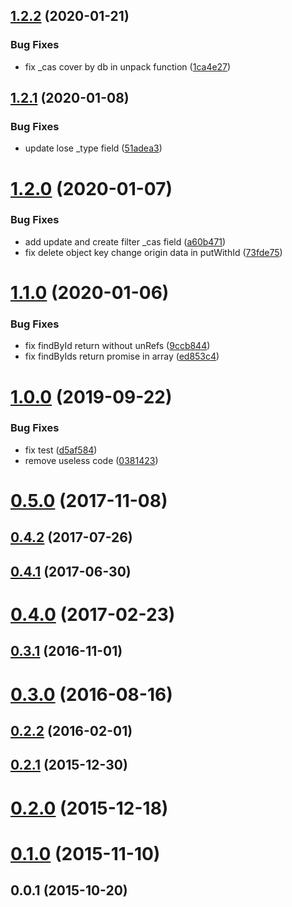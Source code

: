 ## [1.2.2](https://github.com/Wiredcraft/loopback-connector-couchbaseX/compare/v1.2.1...v1.2.2) (2020-01-21)


### Bug Fixes

* fix _cas cover by db in unpack function ([1ca4e27](https://github.com/Wiredcraft/loopback-connector-couchbaseX/commit/1ca4e27))



## [1.2.1](https://github.com/Wiredcraft/loopback-connector-couchbaseX/compare/v1.2.0...v1.2.1) (2020-01-08)


### Bug Fixes

* update lose _type field ([51adea3](https://github.com/Wiredcraft/loopback-connector-couchbaseX/commit/51adea3))



# [1.2.0](https://github.com/Wiredcraft/loopback-connector-couchbaseX/compare/v1.1.0...v1.2.0) (2020-01-07)


### Bug Fixes

* add update and create filter _cas field ([a60b471](https://github.com/Wiredcraft/loopback-connector-couchbaseX/commit/a60b471))
* fix delete object key change origin data in putWithId ([73fde75](https://github.com/Wiredcraft/loopback-connector-couchbaseX/commit/73fde75))



# [1.1.0](https://github.com/Wiredcraft/loopback-connector-couchbaseX/compare/v1.0.0...v1.1.0) (2020-01-06)


### Bug Fixes

* fix findById return without unRefs ([9ccb844](https://github.com/Wiredcraft/loopback-connector-couchbaseX/commit/9ccb844))
* fix findByIds return promise in array ([ed853c4](https://github.com/Wiredcraft/loopback-connector-couchbaseX/commit/ed853c4))



# [1.0.0](https://github.com/Wiredcraft/loopback-connector-couchbaseX/compare/0.5.0...v1.0.0) (2019-09-22)


### Bug Fixes

* fix test ([d5af584](https://github.com/Wiredcraft/loopback-connector-couchbaseX/commit/d5af584))
* remove useless code ([0381423](https://github.com/Wiredcraft/loopback-connector-couchbaseX/commit/0381423))



# [0.5.0](https://github.com/Wiredcraft/loopback-connector-couchbaseX/compare/0.4.2...0.5.0) (2017-11-08)



## [0.4.2](https://github.com/Wiredcraft/loopback-connector-couchbaseX/compare/0.4.1...0.4.2) (2017-07-26)



## [0.4.1](https://github.com/Wiredcraft/loopback-connector-couchbaseX/compare/0.4.0...0.4.1) (2017-06-30)



# [0.4.0](https://github.com/Wiredcraft/loopback-connector-couchbaseX/compare/0.3.1...0.4.0) (2017-02-23)



## [0.3.1](https://github.com/Wiredcraft/loopback-connector-couchbaseX/compare/0.3.0...0.3.1) (2016-11-01)



# [0.3.0](https://github.com/Wiredcraft/loopback-connector-couchbaseX/compare/0.2.2...0.3.0) (2016-08-16)



## [0.2.2](https://github.com/Wiredcraft/loopback-connector-couchbaseX/compare/0.2.1...0.2.2) (2016-02-01)



## [0.2.1](https://github.com/Wiredcraft/loopback-connector-couchbaseX/compare/0.2.0...0.2.1) (2015-12-30)



# [0.2.0](https://github.com/Wiredcraft/loopback-connector-couchbaseX/compare/0.1.0...0.2.0) (2015-12-18)



# [0.1.0](https://github.com/Wiredcraft/loopback-connector-couchbaseX/compare/0.0.1...0.1.0) (2015-11-10)



## 0.0.1 (2015-10-20)



